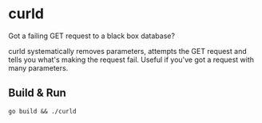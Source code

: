 # curld
Got a failing GET request to a black box database?

curld systematically removes parameters, attempts the GET request and tells you what's making the request fail. Useful if you've got a request with many parameters.

## Build & Run
```
go build && ./curld
```
